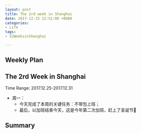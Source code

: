 ```yaml
---
layout: post
title: The 2rd week in Shanghai
date: 2017-12-25 22:51:00 +0800
categories:
- Life
tags:
- 52WeeksinShanghai

---
```


## Weekly Plan

## The 2rd Week in Shanghai

Time Range: 2017.12.25-2017.12.31

- 周一：
	- 今天完成了本周的关键任务：不带包上班；
	- 最后，以加班结束今天，这是今年第二次加班，赶上了圣诞节🎄


## Summary

